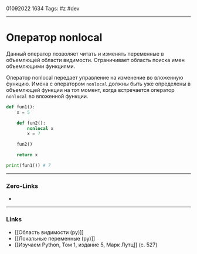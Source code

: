 01092022 1634
Tags: #z #dev 

---
# Оператор nonlocal

Данный оператор позволяет читать и изменять переменные в объемлющей области видимости. Ограничивает область поиска имен объемлющими функциями.

Оператор nonlocal передает управление на изменение во вложенную функцию. Имена с оператором `nonlocal` должны быть уже определены в объемлющей функции на тот момент, когда встречается оператор `nonlocal` во вложенной функции.

```python
def fun1():
    x = 5

    def fun2():
        nonlocal x
        x = 7

    fun2()

    return x

print(fun1()) # 7
```

---
### Zero-Links
- 

---
### Links
- [[Область видимости (py)]]
- [[Локальные переменные (py)]]
- [[Изучаем Python, Том 1, издание 5, Марк Лутц]] (с. 527)